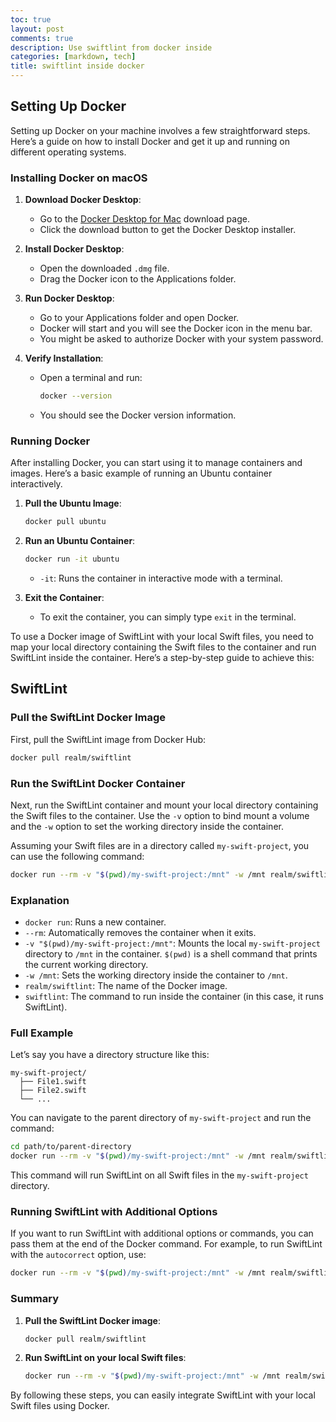 ```yaml
---
toc: true
layout: post
comments: true
description: Use swiftlint from docker inside
categories: [markdown, tech]
title: swiftlint inside docker
---
```


## Setting Up Docker
Setting up Docker on your machine involves a few straightforward steps. Here’s a guide on how to install Docker and get it up and running on different operating systems.

### Installing Docker on macOS

1. **Download Docker Desktop**:
   - Go to the [Docker Desktop for Mac](https://www.docker.com/products/docker-desktop) download page.
   - Click the download button to get the Docker Desktop installer.

2. **Install Docker Desktop**:
   - Open the downloaded `.dmg` file.
   - Drag the Docker icon to the Applications folder.

3. **Run Docker Desktop**:
   - Go to your Applications folder and open Docker.
   - Docker will start and you will see the Docker icon in the menu bar.
   - You might be asked to authorize Docker with your system password.

4. **Verify Installation**:
   - Open a terminal and run:
     ```sh
     docker --version
     ```
   - You should see the Docker version information.

### Running Docker

After installing Docker, you can start using it to manage containers and images. Here’s a basic example of running an Ubuntu container interactively.

1. **Pull the Ubuntu Image**:
   ```sh
   docker pull ubuntu
   ```

2. **Run an Ubuntu Container**:
   ```sh
   docker run -it ubuntu
   ```

   - `-it`: Runs the container in interactive mode with a terminal.

3. **Exit the Container**:
   - To exit the container, you can simply type `exit` in the terminal.

To use a Docker image of SwiftLint with your local Swift files, you need to map your local directory containing the Swift files to the container and run SwiftLint inside the container. Here’s a step-by-step guide to achieve this:

## SwiftLint
### Pull the SwiftLint Docker Image

First, pull the SwiftLint image from Docker Hub:
```sh
docker pull realm/swiftlint
```

### Run the SwiftLint Docker Container

Next, run the SwiftLint container and mount your local directory containing the Swift files to the container. Use the `-v` option to bind mount a volume and the `-w` option to set the working directory inside the container.

Assuming your Swift files are in a directory called `my-swift-project`, you can use the following command:
```sh
docker run --rm -v "$(pwd)/my-swift-project:/mnt" -w /mnt realm/swiftlint swiftlint
```

### Explanation

- `docker run`: Runs a new container.
- `--rm`: Automatically removes the container when it exits.
- `-v "$(pwd)/my-swift-project:/mnt"`: Mounts the local `my-swift-project` directory to `/mnt` in the container. `$(pwd)` is a shell command that prints the current working directory.
- `-w /mnt`: Sets the working directory inside the container to `/mnt`.
- `realm/swiftlint`: The name of the Docker image.
- `swiftlint`: The command to run inside the container (in this case, it runs SwiftLint).

### Full Example

Let’s say you have a directory structure like this:
```
my-swift-project/
  ├── File1.swift
  ├── File2.swift
  └── ...
```

You can navigate to the parent directory of `my-swift-project` and run the command:
```sh
cd path/to/parent-directory
docker run --rm -v "$(pwd)/my-swift-project:/mnt" -w /mnt realm/swiftlint swiftlint
```

This command will run SwiftLint on all Swift files in the `my-swift-project` directory.

### Running SwiftLint with Additional Options

If you want to run SwiftLint with additional options or commands, you can pass them at the end of the Docker command. For example, to run SwiftLint with the `autocorrect` option, use:
```sh
docker run --rm -v "$(pwd)/my-swift-project:/mnt" -w /mnt realm/swiftlint swiftlint autocorrect
```

### Summary

1. **Pull the SwiftLint Docker image**:
   ```sh
   docker pull realm/swiftlint
   ```

2. **Run SwiftLint on your local Swift files**:
   ```sh
   docker run --rm -v "$(pwd)/my-swift-project:/mnt" -w /mnt realm/swiftlint swiftlint
   ```

By following these steps, you can easily integrate SwiftLint with your local Swift files using Docker.
